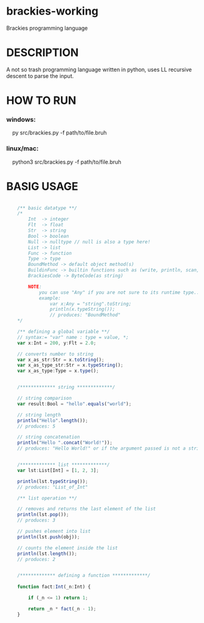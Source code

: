 # brackies-working
Brackies programming language
# DESCRIPTION
A not so trash programming language written in python,
uses LL recursive descent to parse the input.

# HOW TO RUN
### windows: <br/>
&nbsp;&nbsp;&nbsp;&nbsp;py src/brackies.py -f path/to/file.bruh
### linux/mac: <br/>
&nbsp;&nbsp;&nbsp;&nbsp;python3 src/brackies.py -f path/to/file.bruh

# BASIG USAGE
```javascript

    /** basic datatype **/
    /*
        Int  -> integer 
        Flt  -> float
        Str  -> string
        Bool -> boolean
        Null -> nulltype // null is also a type here!
        List -> list
        Func -> function
        Type -> type
        BoundMethod -> default object method(s)
        BuildinFunc -> builtin functions such as (write, println, scan, readFile)
        BrackiesCode -> ByteCode(as string)

        NOTE:
            you can use "Any" if you are not sure to its runtime type..
            example: 
                var x:Any = "string".toString;
                println(x.typeString());
                // produces: "BoundMethod"
    */

    /** defining a global variable **/
    // syntax:= "var" name : type = value, *;
    var x:Int = 200, y:Flt = 2.0;

    // converts number to string
    var x_as_str:Str = x.toString();
    var x_as_type_str:Str = x.typeString();
    var x_as_type:Type = x.type();


    /************* string *************/

    // string comparison
    var result:Bool = "hello".equals("world");

    // string length
    println("Hello".length());
    // produces: 5

    // string concatenation
    println("Hello ".concat("World!"));
    // produces: "Hello World!" or if the argument passed is not a string, it returns null.


    /************* list *************/
    var lst:List[Int] = [1, 2, 3];

    println(lst.typeString());
    // produces: "List_of_Int"

    /** list operation **/

    // removes and returns the last element of the list
    println(lst.pop());
    // produces: 3

    // pushes element into list
    println(lst.push(obj));

    // counts the element inside the list
    println(lst.length());
    // produces: 2


    /************* defining a function *************/
    
    function fact:Int(_n:Int) {

        if (_n <= 1) return 1;

        return _n * fact(_n - 1);
    }

    

